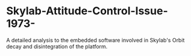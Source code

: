 # Skylab-Attitude-Control-Issue-1973-
A detailed analysis to the embedded software involved in Skylab's Orbit decay and disintegration of the platform.
